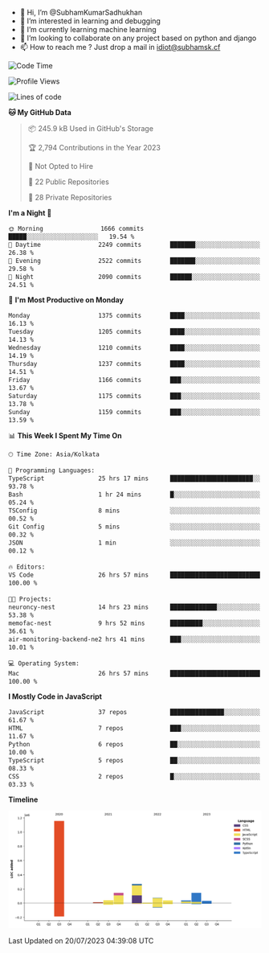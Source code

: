 - 👋 Hi, I’m @SubhamKumarSadhukhan
- 👀 I’m interested in learning and debugging
- 🌱 I’m currently learning machine learning
- 💞️ I’m looking to collaborate on any project based on python and django
- 📫 How to reach me ?
      Just drop a mail in idiot@subhamsk.cf

<!---
SubhamKumarSadhukhan/SubhamKumarSadhukhan is a ✨ special ✨ repository because its `README.md` (this file) appears on your GitHub profile.
You can click the Preview link to take a look at your changes.
--->


<!--START_SECTION:waka-->
![Code Time](http://img.shields.io/badge/Code%20Time-1%2C350%20hrs%2010%20mins-blue)

![Profile Views](http://img.shields.io/badge/Profile%20Views-0-blue)

![Lines of code](https://img.shields.io/badge/From%20Hello%20World%20I%27ve%20Written-2.0%20million%20lines%20of%20code-blue)

**🐱 My GitHub Data** 

> 📦 245.9 kB Used in GitHub's Storage 
 > 
> 🏆 2,794 Contributions in the Year 2023
 > 
> 🚫 Not Opted to Hire
 > 
> 📜 22 Public Repositories 
 > 
> 🔑 28 Private Repositories 
 > 
**I'm a Night 🦉** 

```text
🌞 Morning                1666 commits        █████░░░░░░░░░░░░░░░░░░░░   19.54 % 
🌆 Daytime                2249 commits        ███████░░░░░░░░░░░░░░░░░░   26.38 % 
🌃 Evening                2522 commits        ███████░░░░░░░░░░░░░░░░░░   29.58 % 
🌙 Night                  2090 commits        ██████░░░░░░░░░░░░░░░░░░░   24.51 % 
```
📅 **I'm Most Productive on Monday** 

```text
Monday                   1375 commits        ████░░░░░░░░░░░░░░░░░░░░░   16.13 % 
Tuesday                  1205 commits        ████░░░░░░░░░░░░░░░░░░░░░   14.13 % 
Wednesday                1210 commits        ████░░░░░░░░░░░░░░░░░░░░░   14.19 % 
Thursday                 1237 commits        ████░░░░░░░░░░░░░░░░░░░░░   14.51 % 
Friday                   1166 commits        ███░░░░░░░░░░░░░░░░░░░░░░   13.67 % 
Saturday                 1175 commits        ███░░░░░░░░░░░░░░░░░░░░░░   13.78 % 
Sunday                   1159 commits        ███░░░░░░░░░░░░░░░░░░░░░░   13.59 % 
```


📊 **This Week I Spent My Time On** 

```text
🕑︎ Time Zone: Asia/Kolkata

💬 Programming Languages: 
TypeScript               25 hrs 17 mins      ███████████████████████░░   93.78 % 
Bash                     1 hr 24 mins        █░░░░░░░░░░░░░░░░░░░░░░░░   05.24 % 
TSConfig                 8 mins              ░░░░░░░░░░░░░░░░░░░░░░░░░   00.52 % 
Git Config               5 mins              ░░░░░░░░░░░░░░░░░░░░░░░░░   00.32 % 
JSON                     1 min               ░░░░░░░░░░░░░░░░░░░░░░░░░   00.12 % 

🔥 Editors: 
VS Code                  26 hrs 57 mins      █████████████████████████   100.00 % 

🐱‍💻 Projects: 
neuroncy-nest            14 hrs 23 mins      █████████████░░░░░░░░░░░░   53.38 % 
memofac-nest             9 hrs 52 mins       █████████░░░░░░░░░░░░░░░░   36.61 % 
air-monitoring-backend-ne2 hrs 41 mins       ███░░░░░░░░░░░░░░░░░░░░░░   10.01 % 

💻 Operating System: 
Mac                      26 hrs 57 mins      █████████████████████████   100.00 % 
```

**I Mostly Code in JavaScript** 

```text
JavaScript               37 repos            ███████████████░░░░░░░░░░   61.67 % 
HTML                     7 repos             ███░░░░░░░░░░░░░░░░░░░░░░   11.67 % 
Python                   6 repos             ██░░░░░░░░░░░░░░░░░░░░░░░   10.00 % 
TypeScript               5 repos             ██░░░░░░░░░░░░░░░░░░░░░░░   08.33 % 
CSS                      2 repos             █░░░░░░░░░░░░░░░░░░░░░░░░   03.33 % 
```



**Timeline**

![Lines of Code chart](https://raw.githubusercontent.com/SubhamKumarSadhukhan/SubhamKumarSadhukhan/main/assets/bar_graph.png)


 Last Updated on 20/07/2023 04:39:08 UTC
<!--END_SECTION:waka-->
